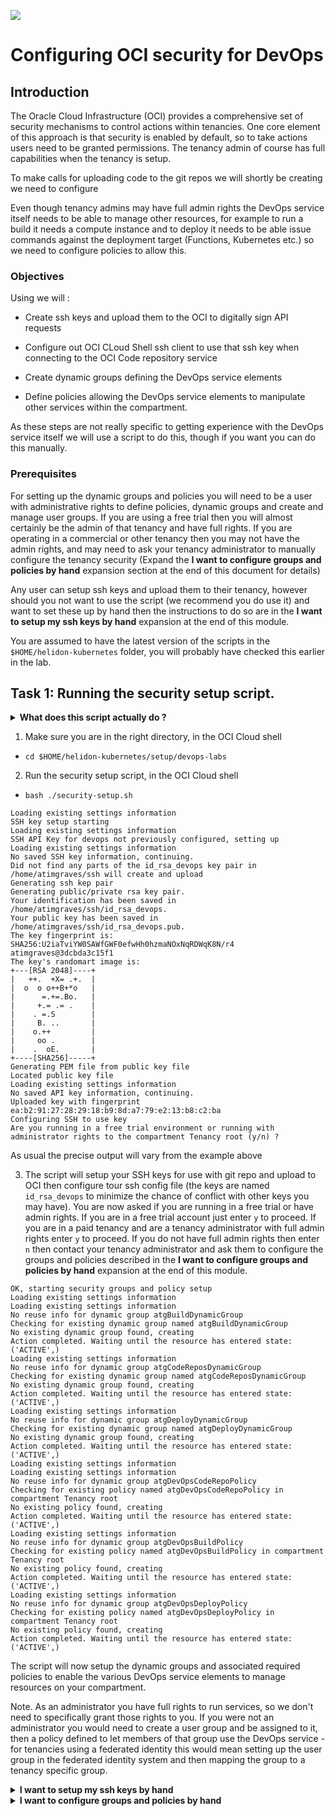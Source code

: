 ![](../../../../../common/images/customer.logo2.png)

# Configuring OCI security for DevOps

## Introduction

The Oracle Cloud Infrastructure (OCI) provides a comprehensive set of security mechanisms to control actions within tenancies. One core element of this approach is that security is enabled by default, so to take actions users need to be granted permissions. The tenancy admin of course has full capabilities when the tenancy is setup.

To make calls for uploading code to the git repos we will shortly be creating we need to configure 

Even though tenancy admins may have full admin rights the DevOps service itself needs to be able to manage other resources, for example to run a build it needs a compute instance and to deploy it needs to be able issue commands against the deployment target (Functions, Kubernetes etc.) so we need to configure policies to allow this.

### Objectives

Using we will :
  
  - Create ssh keys and upload them to the OCI to digitally sign API requests
  
  - Configure out OCI CLoud Shell ssh client to use that ssh key when connecting to the OCI Code repository service
  
  - Create dynamic groups defining the DevOps service elements
  
  - Define policies allowing the DevOps service elements to manipulate other services within the compartment.
  
As these steps are not really specific to getting experience with the DevOps service itself we will use a script to do this, though if you want you can do this manually.
  
### Prerequisites

For setting up the dynamic groups and policies you will need to be a user with administrative rights to define policies, dynamic groups and create and manage user groups. If you are using a free trial then you will almost certainly be the admin of that tenancy and have full rights. If you are operating in a commercial or other tenancy then you may not have the admin rights, and may need to ask your tenancy administrator to manually configure the tenancy security (Expand the **I want to configure groups and policies by hand** expansion section at the end of this document for details)

Any user can setup ssh keys and upload them to their tenancy, however should you not want to use the script (we recommend you do use it) and want to set these up by hand then the instructions to do so are in the **I want to setup my ssh keys by hand** expansion at the end of this module.

You are assumed to have the latest version of the scripts in the `$HOME/helidon-kubernetes` folder, you will probably have checked this earlier in the lab.

## Task 1: Running the security setup script.

<details><summary><b>What does this script actually do ?</b></summary>  

The script first of all checks the `$HOME/hk8sLabsSettings` file to see if you've already setup groups, policies and ssh key. It will also try and check if there are sufficient resources to complete the tasks. 

It then creates an ssh key (in $HOME/ssh, not the usual .ssh to help avoid overwriting any existing keys you may have) and uploads it to the OCI security system for use when authenticating with SSH, it also configures the $HOME/.ssh/config file to use this key when connecting to the OCI code repos.

Next it will try and create dynamic groups which identify the various services used in the labs, these groups will be used to setup the policies that allow these services to manage other servcies running in your complartment, for example the devops service needs to be able to create compute instances to run the buld process.

It will save the OCID's of the resources created so that they can be removed later if desired.

---

</details>

  1. Make sure you are in the right directory, in the OCI Cloud shell
  
  - `cd $HOME/helidon-kubernetes/setup/devops-labs`
  
  2. Run the security setup script, in the OCI Cloud shell
  
  - `bash ./security-setup.sh`
  
  ```
  Loading existing settings information
SSH key setup starting
Loading existing settings information
SSH API Key for devops not previously configured, setting up
Loading existing settings information
No saved SSH key information, continuing.
Did not find any parts of the id_rsa_devops key pair in /home/atimgraves/ssh will create and upload
Generating ssh kep pair
Generating public/private rsa key pair.
Your identification has been saved in /home/atimgraves/ssh/id_rsa_devops.
Your public key has been saved in /home/atimgraves/ssh/id_rsa_devops.pub.
The key fingerprint is:
SHA256:U2iaTviYW0SAWfGWF0efwHh0hzmaNOxNqRDWqK8N/r4 atimgraves@3dcbda3c15f1
The key's randomart image is:
+---[RSA 2048]----+
|   ++.  +X= .+.  |
|  o  o o++B+*o   |
|      =.+=.Bo.   |
|     +.= .= .    |
|    . =.S        |
|     B. ..       |
|    o.++         |
|     oo .        |
|    .  oE.       |
+----[SHA256]-----+
Generating PEM file from public key file
Located public key file
Loading existing settings information
No saved API key information, continuing.
Uploaded key with fingerprint ea:b2:91:27:28:29:18:b9:8d:a7:79:e2:13:b8:c2:ba
Configuring SSH to use key
Are you running in a free trial environment or running with administrator rights to the compartment Tenancy root (y/n) ? 
  ```
As usual the precise output will vary from the example above
  
  3. The script will setup your SSH keys for use with git repo and upload to OCI then configure tour ssh config file (the keys are named `id_rsa_devops` to minimize the chance of conflict with other keys you may have). You are now asked if you are running in a free trial or have admin rights. If you are in a free trial account just enter `y` to proceed. If you are in a paid tenancy and are a tenancy administrator with full admin rights enter `y` to proceed. If you do not have full admin rights then enter `n` then contact your tenancy administrator and ask them to configure the groups and policies described in the **I want to configure groups and policies by hand** expansion at the end of this module. 
  
  ```
  OK, starting security groups and policy setup
Loading existing settings information
Loading existing settings information
No reuse info for dynamic group atgBuildDynamicGroup
Checking for existing dynamic group named atgBuildDynamicGroup
No existing dynamic group found, creating
Action completed. Waiting until the resource has entered state: ('ACTIVE',)
Loading existing settings information
No reuse info for dynamic group atgCodeReposDynamicGroup
Checking for existing dynamic group named atgCodeReposDynamicGroup
No existing dynamic group found, creating
Action completed. Waiting until the resource has entered state: ('ACTIVE',)
Loading existing settings information
No reuse info for dynamic group atgDeployDynamicGroup
Checking for existing dynamic group named atgDeployDynamicGroup
No existing dynamic group found, creating
Action completed. Waiting until the resource has entered state: ('ACTIVE',)
Loading existing settings information
Loading existing settings information
No reuse info for dynamic group atgDevOpsCodeRepoPolicy
Checking for existing policy named atgDevOpsCodeRepoPolicy in compartment Tenancy root
No existing policy found, creating
Action completed. Waiting until the resource has entered state: ('ACTIVE',)
Loading existing settings information
No reuse info for dynamic group atgDevOpsBuildPolicy
Checking for existing policy named atgDevOpsBuildPolicy in compartment Tenancy root
No existing policy found, creating
Action completed. Waiting until the resource has entered state: ('ACTIVE',)
Loading existing settings information
No reuse info for dynamic group atgDevOpsDeployPolicy
Checking for existing policy named atgDevOpsDeployPolicy in compartment Tenancy root
No existing policy found, creating
Action completed. Waiting until the resource has entered state: ('ACTIVE',)
```

  The script will now setup the dynamic groups and associated required policies to enable the various DevOps service elements to manage resources on your compartment.
  
  Note. As an administrator you have full rights to run services, so we don't need to specifically grant those rights to you. If you were not an administrator you would need to create a user group and be assigned to it, then a policy defined to let members of that group use the DevOps service - for tenancies using a federated identity this would mean setting up the user group in the federated identity system and then mapping the group to a tenancy specific group.

<details><summary><b>I want to setup my ssh keys by hand</b></summary>

### Task 1: Creating an ssh key

To interact with the OCI DevOps Code Repository we will soon be creating we need to authenticate ourselves to OCI using an authentication token, this will be based on your **Users** SSH key. 

**IMPORTANT** The SSH based API authentication we will be doing is not the same as the SSH setup used when accessing a virtual machine using SSH. If you already have setup a SSH key for **User** API access **In the OCI Cloud Shell** then you can skip the following steps and go to the **.ssh/config** session below. If you are doing this lab in a free trial account it is unlikely that you will have configured SSH access.

<details><summary><b>How do I access the OCI Cloud Shell ?</b></summary>

In many places through this lab we will be using the OCI Cloud Shell to provide an environment where we can execute commands. The OCI Cloud Shell is a small Linux based instance you access from the OCI Web Interface and it runs within the OCI environment, already logged in and authenticated as you. This means we don't need to configure your local environment to use the **oci** command, but more importantly it ensures that everyone doing the lab will have an environment to use which has all of the commands we need ready to use.

To open this click the Cloud Shell Icon ![](images/cloud-shell-icon.png) you find this at the upper right of any OCI Web Interface screen

  ![](images/cloud-shell-icon-on-main-screen.png)


The cloud shell will open at the bottom of the screen

You may have a short delay while the OCI infrastructure gets your home directory, creates an instance for you and connects to it, you can see it in the lower part of the page.

  ![](images/cloud-shell-after-initial-open-example.png)

Once open you can do normal things like minimize / maximize / restore / close the Cloud Shell using the icons 

  ![](images/cloud-shell-control-icons.png)

</details>

  1. Go to the OCI Cloud shell

  2. Create the .ssh directory to hold the keys we are about to create.

  - `mkdir -p $HOME/.ssh`
  
  3. Switch to that directory

  - `cd $HOME/.ssh`

Now we can create the keys to use, we are going to do this rather than let the web UI do it as this means we don't have to transfer them over from your computer. Note that if you have already got ssh API keys configured for authentication which were not created in the OCI cloud Shell you can just place them into id_rsa and id_rsa.pub files in this folder (use `cat > id_rsa` and then past the contents then do Control-D to finish the cat). If you prefer to use new keys please do so, but remember than you can only have three API Keys in each account.

  4. Run the following command in the OCI Cloud Shell to create a key pair, when prompted for a pass phrase just press return (a pass phrase can be used to secure access to the generated key, but that requires some additional setup so in the interests of time not going to use that here). Please replace `<email address>` with the email address for your user (for a free tenancy this is usually the one you provided during the sign-up process)

  - `ssh-keygen -t rsa -f $HOME/.ssh/id_rsa -C "<email address>" `

  ```
Generating public/private rsa key pair.
Enter passphrase (empty for no passphrase): 
Enter same passphrase again: 
Your identification has been saved in id_rsa.
Your public key has been saved in id_rsa.pub.
The key fingerprint is:
SHA256:aeAiZrPoYTT3EtPg8Yq2JDvIovLR0syh/wN3RI8em1M tim_graves@4d82c9745b49
The key's randomart image is:
+---[RSA 2048]----+
|                 |
|        .        |
|   . ... o       |
|  . +...+.E      |
| o=Xo..+S=       |
|++oX*.o.*        |
|===S== . .       |
|B *+o .          |
|o+......         |
+----[SHA256]-----+
```

  5. Now we need to get the public part of the key into PEM format so OCI can process it

  - `ssh-keygen -f ~/.ssh/id_rsa.pub -e -m pkcs8`

   ```
-----BEGIN PUBLIC KEY-----
MIIBIjANBgkqhkiG9w0BAQEFAAOCAQ8AMIIBCgKCAQEAxkHgmQxKd2jGBK5m3ym0
p5CnvKye0nkMwmE3vXbEwJwfHF16m+eTjpKxRsu6xZE4r4CHtyMm1cE8Tk9Ud8kI
e5RrslqWlPgQhzla7dmB1PiHvPdP2CXpWz5ijlOVayKZ7/yP3W1AtRoMsAgigfLf
v9Kepvaa+6o5846SAS1KcYBxCmNBTvUCRSBCPXNkydtf2z2t071jQP8ZxBw+Tse2
y4mAl0BXd2zThIYd1imkAh/LBcczE8dSXqZUn2070jpjaFzccpzKNNI7KcB/cQsd
tcl+Vi2ZjhRxBQE7Vtrgzgj15cBeWUEFW+5w4vshgnIpP9V+PvsXDvmY0ZmAht++
xwIDAQAB
-----END PUBLIC KEY-----
```

  6. Copy the resulting text *including the `-----BEGIN PUBLIC KEY-----` and `-----END PUBLIC KEY-----` lines and save it in a note pad or something.

### Task 2: Adding the key to your account

Let's set this up as an API key in your account.

  1. Navigate to your user details page
  
  - Click the "Shadow person" on the upper right
  
  ![](images/bui-shadow-person.png)
  
  - In the resulting menu click on your user name to get to your user details page this images shows my username, yours of course will be different.
  
  ![](images/bui-shadow-person-menu-username.png)
  
This will open your user details page.

  ![](images/bui-user-details-page-top.png)

  2. Go your API Key details

  - On the left side Under `Resoures` click  `API Keys` - You may need to scroll down the page a little to see this.
  
  ![](images/bui-user-details-page-api-keys-link.png)
  
This will show the **API Keys** view of your user profile.

  ![](images/bui-user-details-api-key-list-initial.png)

Depending on what other work you have done in your account you may have between zero and three keys listed, in this case I have one.

Provided you have less than three API keys listed you can proceed with adding your new key, if you do have three keys then you will either have to delete an existing key, or locate the private key that matches one of the existing keys.

  3. Add the API key to your profile

  - Click the **Add API Key** button
  
  ![](images/bui-user-details-api-key-add-button.png)
  
This will open the **Add a key** popup

  - Click **Paste public key**
  
  ![](images/bui-user-details-api-key-add-popup-paste-radio-button.png)
  
The UI will change slightly to provide a text box

  - Copy the **entire** output we just got above **including** the Begin and End lines into the box

  - Click the **Add** button
  
  ![](images/bui-user-details-api-key-add-popup-paste-key-and-add.png)
  
The UI will update to show a confirmation box, in this case we will be using the key we just added with ssh, do we don;t need to use the configuration information it's presenting.

  - Click the **Close** button
  
  ![](images/bui-user-details-api-key-add-confirmation.png)

The UI will update to show the summary info for the newly added key.

  ![](images/bui-user-details-api-key-list-key-added.png)
  
### Task 3: Updating your ssh confguration

Next we need to setup our SSH configuration file, to do that we need to get some further information.

  1. Getting your username

  - Click the "Shadow person" Icon, but this time just display the menu
  
  ![](images/bui-shadow-person.png)

  - Locate and copy the user name from the top of the user details page we're still on, in my case that's `oracleidentitycloudservice/tim.graves@oracle.com` (as I'm using an account with a federated identity the name of the identity system is also part of my user name) but for users in a non federated system (which will be most free trial users) that's going to be just the user name you used when creating the account.
  
  ![](images/bui-shadow-person-menu-username.png)

  - Locate your tenancy information if you click the little "shaddow person" you can see that, in may case it's `oractdemeadbmnative`, though of course yours will vary, for a free trial account it's often based on the name you gave when setting up the account.
  
  ![](images/bui-shadow-person-menu-tenancy-name.png)
  
  - Open the cloud shell and using your preferred editor edit the file `$HOME/.ssh/config` (vim, vi, emacs and nano are available, there may be others)

  - Add the following details, substitute your username and tenancy name which you just retrieved
  
```
Host devops.scmservice.*.oci.oraclecloud.com
  User \<your username\>@\<tenancy name\>
  IdentityFile ~/.ssh/id_rsa
```

As an example mine looks like this - but yours of course will differ

```
Host devops.scmservice.*.oci.oraclecloud.com
  User oracleidentitycloudservice/tim.graves@oracle.com@oractdemeadbmnative
  IdentityFile ~/.ssh/id_rsa
```

</details>

<details><summary><b>I want to configure groups and policies by hand</b></summary>

### Task 1: Gathering information

IMPORTANT unless otherwise told you **MUST** run the setup steps and actual devops lab in the same compartment as the OKE cluster.

If you are doing this lab in a free trial tenancy as part of an Oracle event then you will be the tenancy administrator so can do all of the following yourself, if however you are in a shared or paid tenancy then you may need to get the tenancy administrator (or someone who has the ability to make changed assigned to them) to do these steps. 

In the following instructions you will need to make some substitutions where you see `<YOUR INITIALS>` in the text please replace them with your initials **in lower case**, for example If you were named `John Smith` you'd use `js`. If you think there will be multiple people using the same tennancy (in a lab using free trial accounts this is unlikely to be the case) with the same initials then please decide between yourselves on different ones to use. We do this so if you are running this lab in a shared tenancy then each user will have their own setup. If you used the scripts to create the environment these will have been the initials you used when running the `get-initials.sh` script.

You will also need to substitute `<compartment name>` with the name of the compartment you are using, in a lab using free trial accounts this is likely to be `CTDOKE` is however you are using a corporate or Oracle internal tenancy then this may be different. If you used the script to setup the environment this will be the name you gave to the `compartment-setup.sh` script.

Finally you will need to substitute `<Your Compartment OCID>` with the OCID of your compartment. If you used the scripts to setup the compartment you will have seen this in the `compartment-setup.sh` script output.

#### Task 1a: Getting your compartments OCID

Compartment information is held with in the Identity and Access management service.

  1. Open the OCI Web console, Click on the "Hamburger" menu, then **Identity & Security** then **Compartments**
  
  ![](images/compartments-access-service.png)
  
  2. Locate your compartment in the list (`don't click on it) , If your compartment was created as a sub compartment of another you will need to navigate to it by clicking on the names in the hierarchy as if you were using a file manager.
  
  3. Click on the **OCID** for your compartment (for this list there are many compartments, I've chosen the `CTDOKE` one as that was what I used when setting up the compartment in  the earlier instructions). A small popup will display the full OCID, click the **Copy** to copy it to your system
  
  ![](images/compartment-get-ocid.png)
  
  4. Save the OCID you've just copied into a notepad or similar, you will need this later.
  

### Task 2: Defining a group of DevOps users

We need to define a group of users, we will later use this group to create a OCI Security policy that allows users to create, manage and use the Dev Ops service.

  1. Open the OCI Web console, Click on the "shadow" user icon on the upper right, note the user name that's displayed. In this case that's `oracleidentitycloudservice/tim.graves` but if you are the administrator of a trial tenancy (highly likely if you are in a Oracle guided lab) you're user name will will include your email address, for example `oracleidentitycloudservice/john.doe@somewhere.com`.
  
  ![](images/bui-shadow-person-menu-username.png)
  
  The next steps will be to create a devops group and assign your user to it. If you are in a free trial tenancy (where you are the administrator) then you can do this yourself, if however you are in a commercial tenancy or using a federated identity system you may not have the rights to do this, in which case you will need to get a the identity administrator to create the group and add you. 
  
  2. Click on the "Hamburger" menu, then **Identity & Security** then **Groups**
  
  ![](images/groups-access-service.png)
  
  Note that the tenancy I'm using to get the images had a number of pre-existing groups, it's likely that a free trial tenancy will not, so ignore the other groups in the list shown here.
  
  3. Start creating the group - click the **Create Group** button

  ![](images/groups-initial-create.png)
  
  4. In the resulting "popup" form, In the **name** field name the group `<your initials>DevOpsUsersGroup` (so for me that would be `tgDevOpsUsersGroup`and in the **Description** put `Users allowed to run the DevOps service` (or anything else you like that describes the group) Click the **Create** button. The group will be created.
  
  ![](images/groups-create-form.png)
  
  5. Click on the newly created `DevOps` group in the list, then click the **Add User to Group** button
  
  ![](images/groups-add-members-initial.png)
  
  6. Click in the **Users** field, a list of all users will be shown, start typing your username and as you type the list will update to only include the matches, in this case I'm using a different user name to show you how this works. **Click on your user from the list of options to select it**. In the image below the tenancy I'm in has many pre-existing users, your user is going to be identified by the email address.
  
  ![](images/group-add-member-select-user.png)
  
  7. It is critical that you actually click on the user name in the list otherwise it won't be selected. Click on the **Add** button to add your user to the list.
  
  ![](*images/group-add-member-user-selected.png)
  
  Your user will now be shown in the list of group members
  
  ![](images/group-add-member-completed.png)
  
### Task 2: Creating the dynamic groups

In OCI there are multiple types of groups, we've seen a group based on users, but it's also possible to create a **dynamic group** which represents resources within OCI itself,usually based on resources in a compartment, and can be further limited to a specific resource type. It's called a **dynamic group** because it matches on any resource, regardless of if the resource was created after the group was created. This means that we can define the group now, and then create the resources it matches against later on.

We are going to create three dynamic groups for identifying the code repositories, the build service and the deploy service
  
  1. Open the OCI Web based interface, Navigate to the dynamic groupspage - Click on the "Hamburger" menu, then **Identity & Security** then **Groups**
  
  ![](images/dynamic-groups-access-service.png)
  
  In this tenancy there are already a lot of dynamic groups, if you are in a free trial tenancy tere will probabaly not be any in the list.

  2. Click the **Create Dynamic Group** button to start the process
  
  ![](images/dynamic-groups-create-group-start.png)
  
  3. In the **Name** field name it `<YOUR INITIALS>BuildDynamicGroup`, In the **Description** enter `This dynamic group identifies the DevOps Build Pipelines`, in the rules section enter this into the **Rule 1** field, replace `<Your Copartment OCID` with the OCID your got earlier for your compartment. `ALL {resource.type = 'devopsbuildpipeline', resource.compartment.id = '<Your Compartment OCID>'}` Click the **Create** button.
  
  Of course in the image below I'm using **my** compartment ID, yours will be different !
  
  ![](images/dynamic-groups-create-group-form.png)
  
  4. The Dynamic group will be created and you'll be taken to it's page. Return to the Dynamic groups list by clicking **Dynamic groups** in the "Breadcrumb" path at the upper right.
  
  ![](images/dynamic-groups-group-page.png)
  
  5. Follow the above process, to create two more groups as described below, remember to replace `<YOUR INITIALS` and `<Your Compartment OCID>` in these groups.
  
  Code dynamic group:

  - Name it `<YOUR INITIALS>CodeReposDynamicGroup`

  - Description is `This dynamic group identifies the OCI code repositories resources`

  - Set the rule to `ALL {resource.type = 'devopsrepository', resource.compartment.id = '<Your Compartment OCID>'}`

  Deployment dynamic group:
  
  - Name It `<YOUR INITIALS>DeployDynamicGroup`

  - Description is `This dynamic group identifies the deployment tools resources`

  - Set the rule to `ALL {resource.type = 'devopsdeploypipeline', resource.compartment.id = '<Your Compartment OCID>'}`
  
  Once you have created the three dynamic groups you will see them in dynamic groups list. It is **critical** that you followed the instructions above and in particular remembered to use the OCID of **your** compartment.
  
  ![](images/dynamic-groups-all-created.pnf)
  
### Task 4: Define the policies

OCI Security uses policies to determine what groups can do. We need to setup policies that will allow our groups to perform operations within OCI. **IMPORTANT** We will be doing this based on your compartment, not on the entire tenancy (which would be a bad thing to do). 

Policies are applied in the parent of the compartment you are operating in, (or actually anything in the hierarchy, but it's easiest to just use the parent). In a free trial tenancy where you created the `CTDOKE` compartment in the tenancy root that means you will be applying the policies in the tenancy root (and these instructions will use that in the examples). However if for some reason you created your compartment as a sub compartment of another compartment you will need to remember to apply the policies in the parent compartment that contains the compartment you created. Of course if you chose a different compartment name you will need to use that instead of `CTDOKE`

  1. Open the OCI Web console, Now create the policies. Click the "Hamburger" menu, then Go to Identity & Security then Policies
  
  ![](images/policies-access-service.png)
  
  2. On the left side of the page locate the **Compartment** selector, In the image be low there are lots of compartments, the list (size and also names) will be different in your case. Click in it and *make certain* that you have selected the *parent* compartment of the compartment you created. If you created the `CTDOKE` compartment in the root (this is what you probably will have done if you are using a free trial and following the instructions) then select the *root*. If for example you had created the `TimGraves` compartment in the `Users-compartment` (this of course is my setup, yours may vary) then you will need to select `Users-Compartment` as that's the parent of the `TimGraves` compartment.
  
  ![](images/policies-select-compartment.png)
  
  3. Click on the `parent` of your compartment, the dropdown will collapse to show it's selected as per the image below. Now click on **Create Policy** to open the Create policy form. (This tenancy has lots of policies already existing in the root compartment, yours probably will not)
  
  ![](images/policies-initial-create.png)
  
  4. Name the policy `<Your initials>DevOpsUsersPolicy` Of course you should replace `<Your initials>` with your initials, so as my initials are `tg` in the example image below I've named the group `tgDevopsUsersPolicy` Set the description to be `This policy allows members of the DevOps user group to interact with the DevOps services`. 
  
  ![](images/policies-create-policy-part1.png)
  
  5. Click the **Manual editor** button if it's not already enabled (it will be grey if not enabled and blue if enabled). In the Policy builder box paste the following AFTER substituting your initials (tg in this image) and your compartment name CTDOKE in this image `Allow group <YOUR INITIALS>DevOpsUsersGroup to manage devops-family in compartment <compartment name>` Then click the **Create** button
  
  ![](images/policy-create-policy-part2.png)
  
  6. The details of your new policy will show up in the UI click **Policies**  in the "Breadcrumb" trail to return to the policies list
  
  ![](images/policy-created-policy.png)
  
  7. Follow the process above to create policies that will allow the build, deploy and code repos dynamic group members (these are built using dynamic groups which will contain resources rather than users) to manage everything in the tenancy (it would be possible to put specific policy approvals in place on specific resources, but for a lab this is easier). Remember you will need to replace `<Your initials>` and `<compartment name>` and also you will need to create these in the **parent** compartment of your compartment.
  
  This allows the code repositories to trigger a build when you do a git push:
  
  - Name `<YOUR INITIALS>DevOpsCodeRepoPolicy`
  
  - Description `This policy allows the dynamic group of code repo resources resources to create trigger the build process`
  
  - Policy text `Allow dynamic-group <YOUR INITIALS>CodeReposDynamicGroup to manage all-resources in compartment <compartment name>`
  
  This allows the Build pipelines to create the build runners when you run a build 
  
  - Name `<YOUR INITIALS>DevOpsBuildPolicy`
  
  - Description `This policy allows the dynamic group of build resources resources to create build runners, and trigger deployments`

  - Policy text `Allow dynamic-group <YOUR INITIALS>BuildDynamicGroup to manage all-resources in compartment <compartment name>`
  
  This allows the deploy pipelines to manipulate the environments they are deloying to
  
  - Name `<YOUR INITIALS>DevOpsDeployPolicy`

  - Description `This policy allows the deployment tooling to interact with the destination systems (OKE, Functions etc.)`
  
  - Policy Text `Allow dynamic-group <YOUR INITIALS>DeployDynamicGroup to manage all-resources in compartment <compartment name>`
  
  Once you have created all the policies if you return to the policies list one more time (Use the "breadcrumb" on the upper left) you will see something like the following
  
  ![](images/policy-all-created.png)
  
  Of course these all use my initials !
  
</details>